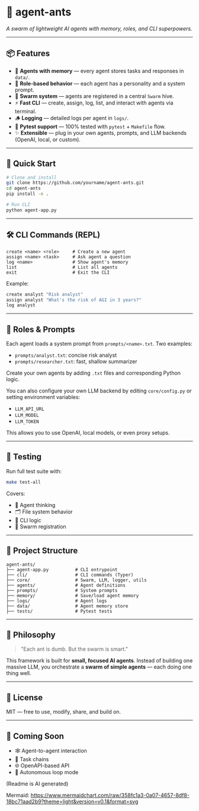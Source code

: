 # 🐜 agent-ants

_A swarm of lightweight AI agents with memory, roles, and CLI superpowers._

---

## 📦 Features

- 🧠 **Agents with memory** — every agent stores tasks and responses in `data/`.
- 🧭 **Role-based behavior** — each agent has a personality and a system prompt.
- 🐜 **Swarm system** — agents are registered in a central `Swarm` hive.
- ⚡ **Fast CLI** — create, assign, log, list, and interact with agents via terminal.
- 🪵 **Logging** — detailed logs per agent in `logs/`.
- 🧪 **Pytest support** — 100% tested with `pytest` + `Makefile` flow.
- ✨ **Extensible** — plug in your own agents, prompts, and LLM backends (OpenAI, local, or custom).

---

## 🚀 Quick Start

```bash
# Clone and install
git clone https://github.com/yourname/agent-ants.git
cd agent-ants
pip install -e .

# Run CLI
python agent-app.py
```

---

## 🛠 CLI Commands (REPL)

```
create <name> <role>     # Create a new agent
assign <name> <task>     # Ask agent a question
log <name>               # Show agent's memory
list                     # List all agents
exit                     # Exit the CLI
```

Example:
```bash
create analyst "Risk analyst"
assign analyst "What's the risk of AGI in 3 years?"
log analyst
```

---

## 🧬 Roles & Prompts

Each agent loads a system prompt from `prompts/<name>.txt`. Two examples:

- `prompts/analyst.txt`: concise risk analyst
- `prompts/researcher.txt`: fast, shallow summarizer


Create your own agents by adding `.txt` files and corresponding Python logic.

You can also configure your own LLM backend by editing `core/config.py` or setting environment variables:

- `LLM_API_URL`
- `LLM_MODEL`
- `LLM_TOKEN`

This allows you to use OpenAI, local models, or even proxy setups.

---

## 🧪 Testing

Run full test suite with:

```bash
make test-all
```

Covers:
- 🧠 Agent thinking
- 🗂 File system behavior
- 🧪 CLI logic
- 🐜 Swarm registration

---

## 📁 Project Structure

```
agent-ants/
├── agent-app.py          # CLI entrypoint
├── cli/                  # CLI commands (Typer)
├── core/                 # Swarm, LLM, logger, utils
├── agents/               # Agent definitions
├── prompts/              # System prompts
├── memory/               # Save/load agent memory
├── logs/                 # Agent logs
├── data/                 # Agent memory store
├── tests/                # Pytest tests
```

---

## 🧠 Philosophy

> "Each ant is dumb. But the swarm is smart."

This framework is built for **small, focused AI agents**. Instead of building one massive LLM, you orchestrate a **swarm of simple agents** — each doing one thing well.

---

## 📜 License

MIT — free to use, modify, share, and build on.

---

## 🧪 Coming Soon

- 🕸 Agent-to-agent interaction
- 🧵 Task chains
- 🌐 OpenAPI-based API
- 🔁 Autonomous loop mode

(Readme is AI generated)

Mermaid:
https://www.mermaidchart.com/raw/358fc1a3-0a07-4657-8df8-18bc71aad2b9?theme=light&version=v0.1&format=svg